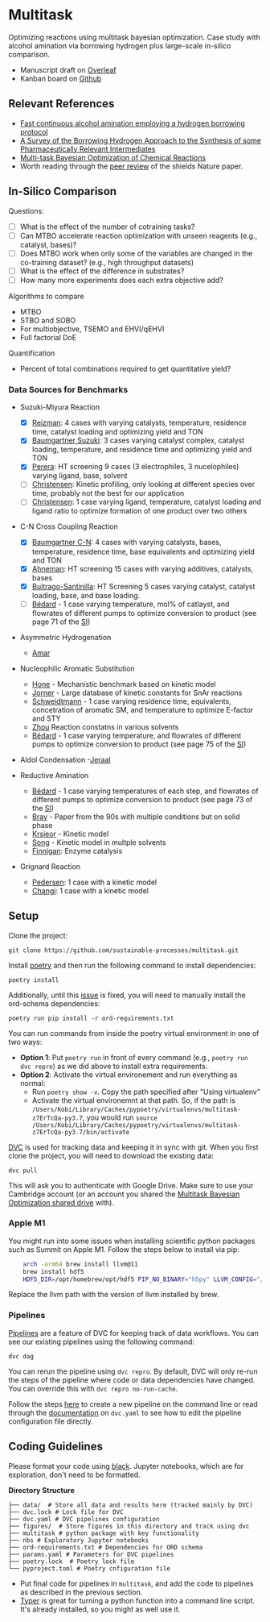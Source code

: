 # Multitask 

Optimizing reactions using multitask bayesian optimization. Case study with alcohol amination via borrowing hydrogen  plus large-scale in-silico comparison.

* Manuscript draft on [Overleaf](https://www.overleaf.com/project/608a83b48a501409d68c2f69)
* Kanban board on [Github](https://github.com/sustainable-processes/multitask/projects)

## Relevant References

- [Fast continuous alcohol amination employing a hydrogen borrowing protocol](https://pubs.rsc.org/en/content/articlelanding/2019/gc/c8gc03328e#!divAbstract)
- [A Survey of the Borrowing Hydrogen Approach to the Synthesis of some Pharmaceutically Relevant Intermediates](https://pubs.acs.org/doi/10.1021/acs.oprd.5b00199)
- [Multi-task Bayesian Optimization of Chemical Reactions](https://chemrxiv.org/articles/preprint/Multi-task_Bayesian_Optimization_of_Chemical_Reactions/13250216)
- Worth reading through the [peer review](https://static-content.springer.com/esm/art%3A10.1038%2Fs41586-021-03213-y/MediaObjects/41586_2021_3213_MOESM2_ESM.pdf) of the shields Nature paper.

## In-Silico Comparison

Questions:
- [ ] What is the effect of the number of cotraining tasks?
- [ ] Can MTBO accelerate reaction optimization with unseen reagents (e.g., catalyst, bases)?
- [ ] Does MTBO work when only some of the variables are changed in the co-training dataset? (e.g., high throughput datasets)
- [ ] What is the effect of the difference in substrates?
- [ ] How many more experiments does each extra objective add?

Algorithms to compare
- MTBO
- STBO and SOBO 
- For multiobjective, TSEMO and EHVI/qEHVI
- Full factorial DoE

Quantification
- Percent of total combinations required to get quantitative yield?
### Data Sources for Benchmarks

* Suzuki-Miyura Reaction
    - [x] [Reizman](https://gosummit.readthedocs.io/en/latest/experiments_benchmarks/implemented_benchmarks.html#summit.benchmarks.ReizmanSuzukiEmulator): 4 cases with varying catalysts, temperature, residence time, catalyst loading and optimizing yield and TON
    - [x] [Baumgartner Suzuki](https://pubs.rsc.org/en/content/articlelanding/2018/RE/C8RE00032H#!divAbstract): 3 cases varying catalyst complex, catalyst loading, temperature, and residence time and optimizing yield and TON
    - [x] [Perera](http://www.sciencemag.org/lookup/doi/10.1126/science.aap9112): HT screening 9 cases (3 electrophiles, 3 nucelophiles) varying ligand, base, solvent
    - [ ] [Christensen](https://pubs.rsc.org/en/content/articlelanding/2019/re/c9re00086k#!divAbstract): Kinetic profiling, only looking at different species over time, probably not the best for our application
    - [ ] [Christensen](https://chemrxiv.org/articles/preprint/Data-science_driven_autonomous_process_optimization/13146404): 1 case varying ligand, temperature, catalyst loading and ligand ratio to optimize formation of one product over two others

* C-N Cross Coupling Reaction
    - [x] [Baumgartner C-N](https://pubs.acs.org/doi/10.1021/acs.oprd.9b00236): 4 cases with varying catalysts, bases, temperature, residence time, base equivalents and optimizing yield and TON
    - [x] [Ahneman](https://science.sciencemag.org/content/360/6385/186): HT screening 15 cases with varying additives, catalysts, bases
    - [x] [Buitrago-Santinilla](https://science.sciencemag.org/content/347/6217/49): HT Screening 5 cases varying  catalyst, catalyst loading, base, and base loading.
    - [ ] [Bédard](https://science.sciencemag.org/content/361/6408/1220.full) - 1 case varying temperature, mol% of catlayst, and flowrates of different pumps to optimize conversion to product (see page 71 of the [SI](https://science.sciencemag.org/content/sci/suppl/2018/09/19/361.6408.1220.DC1/aat0650_Bedard_SM.pdf))
    
* Asymmetric Hydrogenation
    - [Amar](https://pubs.rsc.org/en/content/articlehtml/2019/sc/c9sc01844a)
    
* Nucleophilic Aromatic Substitution
    - [Hone](https://gosummit.readthedocs.io/en/latest/experiments_benchmarks/implemented_benchmarks.html#snar-benchmark) - Mechanistic benchmark based on kinetic model
    - [Jorner](https://pubs.rsc.org/en/content/articlelanding/2021/SC/d0sc04896h#!divAbstract) - Large database of kinetic constants for SnAr reactions
    - [Schweidtmann](https://www.sciencedirect.com/science/article/pii/S1385894718312634) - 1 case varying residence time, equivalents, concetration of aromatic SM, and temperature to optimize E-factor and STY
    - [Zhou](https://www.sciencedirect.com/science/article/pii/S0009250913007550?via%3Dihub#bib6) Reaction constatns in various solvents
    - [Bédard](https://science.sciencemag.org/content/361/6408/1220.full) - 1 case varying temperature, and flowrates of different pumps to optimize conversion to product (see page 75 of the [SI](https://science.sciencemag.org/content/sci/suppl/2018/09/19/361.6408.1220.DC1/aat0650_Bedard_SM.pdf))
  
* Aldol Condensation
    -[Jeraal](https://chemistry-europe.onlinelibrary.wiley.com/doi/full/10.1002/cmtd.202000044)
  
* Reductive Amination
    - [Bédard](https://science.sciencemag.org/content/361/6408/1220.full) - 1 case varying temperatures of each step, and flowrates of different pumps to optimize conversion to product (see page 73 of the [SI](https://science.sciencemag.org/content/sci/suppl/2018/09/19/361.6408.1220.DC1/aat0650_Bedard_SM.pdf))
    - [Bray](https://www.sciencedirect.com/science/article/pii/0040403995009459) - Paper from the 90s with multiple conditions but on solid phase
    - [Krsieor](https://www.sciencedirect.com/science/article/pii/S0009250920307193) - Kinetic model
    - [Song](https://www.sciencedirect.com/science/article/pii/S2468823118302062) - Kinetic model in multple solvents
    - [Finnigan](https://pubs.acs.org/doi/full/10.1021/acs.oprd.0c00075): Enzyme catalysis
  
* Grignard Reaction
    - [Pedersen](https://pubs.acs.org/doi/full/10.1021/acs.iecr.8b00564): 1 case with a kinetic model
    - [Changi](https://pubs.acs.org/doi/full/10.1021/acs.oprd.5b00281): 1 case with a kinetic model

## Setup

Clone the project:

    git clone https://github.com/sustainable-processes/multitask.git

Install [poetry](https://python-poetry.org/docs/) and then run the following command to install dependencies:

    poetry install

Additionally, until this [issue](https://github.com/open-reaction-database/ord-schema/issues/600) is fixed, you will need to manually install the ord-schema dependencies:
    
    poetry run pip install -r ord-requirements.txt

You can run commands from inside the poetry virtual environment in one of two ways:

  - **Option 1**: Put `poetry run` in front of every command (e.g., `poetry run dvc repro`) as we did above to install extra requirements.
  - **Option 2**: Activate the virtual environement and run everything as normal:
      - Run `poetry show -v`. Copy the path specified after "Using virtualenv"
      - Activate the virtual environemnt at that path. So, if the path is `/Users/Kobi/Library/Caches/pypoetry/virtualenvs/multitask-z7ErTcQa-py3.7`, you would run `source /Users/Kobi/Library/Caches/pypoetry/virtualenvs/multitask-z7ErTcQa-py3.7/bin/activate`
  
[DVC](https://dvc.org/doc) is used for tracking data and keeping it in sync with git. When you first clone the project, you will need to download the existing data:

    dvc pull

This will ask you to authenticate with Google Drive. Make sure to use your Cambridge account (or an account you shared the [Multitask Bayesian Optimization shared drive](https://drive.google.com/drive/u/2/folders/0AGWGXkw78NfUUk9PVA) with).

### Apple M1

You might run into some issues when installing scientific python packages such as Summit on Apple M1. Follow the steps below to install via pip:

```bash
    arch -arm64 brew install llvm@11 
    brew install hdf5
    HDF5_DIR=/opt/homebrew/opt/hdf5 PIP_NO_BINARY="h5py" LLVM_CONFIG="/opt/homebrew/Cellar/llvm@11/11.1.0_3/bin/llvm-config" arch -arm64 poetry install
```
Replace the llvm path with the version of llvm installed by brew.


### Pipelines

[Pipelines](https://dvc.org/doc/start/data-pipelines#get-started-data-pipelines) are a feature of DVC for keeping track of data workflows.  You can see our existing pipelines using the following command:

    dvc dag

You can rerun the pipeline using `dvc repro`. By default, DVC will only re-run the steps of the pipeline where code or data dependencies have changed.   You can override this with `dvc repro no-run-cache`.

Follow the steps [here](https://dvc.org/doc/start/data-pipelines#get-started-data-pipelines) to create a new pipeline on the command line or read through the [documentation](https://dvc.org/doc/user-guide/project-structure/pipelines-files) on `dvc.yaml` to see how to edit the pipeline configuration file directly. 

## Coding Guidelines

Please format your code using [black](https://github.com/psf/black). Jupyter notebooks, which are for exploration, don't need to be formatted.

**Directory Structure**
```
├── data/  # Store all data and results here (tracked mainly by DVC)
├── dvc.lock # Lock file for DVC
├── dvc.yaml # DVC pipelines configuration
├── figures/  # Store figures in this directory and track using dvc
├── multitask # python package with key functionality
├── nbs # Exploratory Jupyter notebooks
├── ord-requirements.txt # Dependencies for ORD schema
├── params.yaml # Parameters for DVC pipelines
├── poetry.lock  # Poetry lock file
└── pyproject.toml # Poetry cnfiguration file
```
* Put final code for pipelines in `multitask`, and add the code to pipelines as described in the previous section.
* [Typer](https://typer.tiangolo.com/tutorial/first-steps/) is great for turning a python function into a command line script. It's already installed, so you might as well use it.



